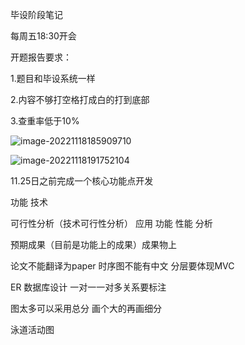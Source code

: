毕设阶段笔记

每周五18:30开会



开题报告要求：

1.题目和毕设系统一样

2.内容不够打空格打成白的打到底部

3.查重率低于10%

![image-20221118185909710](C:\Users\26254\AppData\Roaming\Typora\typora-user-images\image-20221118185909710.png)

![image-20221118191752104](C:\Users\26254\AppData\Roaming\Typora\typora-user-images\image-20221118191752104.png)

11.25日之前完成一个核心功能点开发





功能  技术

可行性分析（技术可行性分析）  应用  功能   性能 分析



预期成果（目前是功能上的成果）成果物上





 论文不能翻译为paper   时序图不能有中文   分层要体现MVC

ER 数据库设计  一对一一对多关系要标注

图太多可以采用总分  画个大的再画细分

泳道活动图


